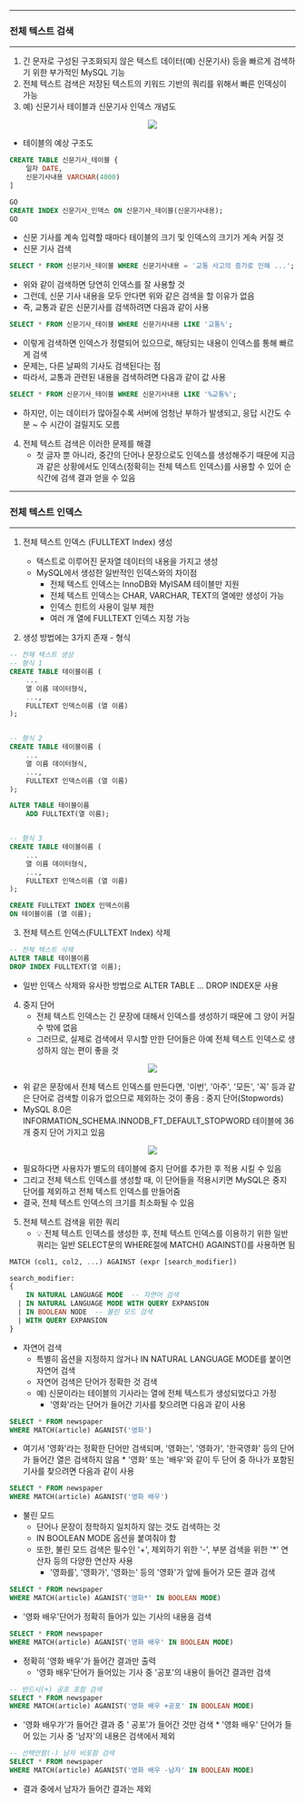 -----
### 전체 텍스트 검색
-----
1. 긴 문자로 구성된 구조화되지 않은 텍스트 데이터(예) 신문기사) 등을 빠르게 검색하기 위한 부가적인 MySQL 기능
2. 전체 텍스트 검색은 저장된 텍스트의 키워드 기반의 쿼리를 위해서 빠른 인덱싱이 가능
3. 예) 신문기사 테이블과 신문기사 인덱스 개념도
<div align="center">
<img src="(https://github.com/user-attachments/assets/f879472f-bfe0-436b-964c-a183246f14f2">
</div>

  - 테이블의 예상 구조도
```sql
CREATE TABLE 신문기사_테이블 {
    일자 DATE,
    신문기사내용 VARCHAR(4000)
]

GO
CREATE INDEX 신문기사_인덱스 ON 신문기사_테이블(신문기사내용);
GO
```

  - 신문 기사를 계속 입력할 때마다 테이블의 크기 및 인덱스의 크기가 게속 커질 것
  - 신문 기사 검색
```sql
SELECT * FROM 신문기사_테이블 WHERE 신문기사내용 = '교통 사고의 증가로 인해 ...';
```
  - 위와 같이 검색하면 당연히 인덱스를 잘 사용할 것
  - 그런데, 신문 기사 내용을 모두 안다면 위와 같은 검색을 할 이유가 없음
  - 즉, 교통과 같은 신문기사를 검색하려면 다음과 같이 사용
```sql
SELECT * FROM 신문기사_테이블 WHERE 신문기사내용 LIKE '교통%';
```

  - 이렇게 검색하면 인덱스가 정렬되어 있으므로, 해당되는 내용이 인덱스를 통해 빠르게 검색
  - 문제는, 다른 날짜의 기사도 검색된다는 점
  - 따라서, 교통과 관련된 내용을 검색하려면 다음과 같이 값 사용
```sql
SELECT * FROM 신문기사_테이블 WHERE 신문기사내용 LIKE '%교통%';
```

  - 하지만, 이는 데이터가 많아질수록 서버에 엄청난 부하가 발생되고, 응답 시간도 수 분 ~ 수 시간이 걸릴지도 모름

4. 전체 텍스트 검색은 이러한 문제를 해결
   - 첫 글자 뿐 아니라, 중간의 단어나 문장으로도 인덱스를 생성해주기 때문에 지금과 같은 상황에서도 인덱스(정확히는 전체 텍스트 인덱스)를 사용할 수 있어 순식간에 검색 결과 얻을 수 있음

-----
### 전체 텍스트 인덱스
-----
1. 전체 텍스트 인덱스 (FULLTEXT Index) 생성
   - 텍스트로 이루어진 문자열 데이터의 내용을 가지고 생성
   - MySQL에서 생성한 일반적인 인덱스와의 차이점
     + 전체 텍스트 인덱스는 InnoDB와 MyISAM 테이블만 지원
     + 전체 텍스트 인덱스는 CHAR, VARCHAR, TEXT의 열에만 생성이 가능
     + 인덱스 힌트의 사용이 일부 제한
     + 여러 개 열에 FULLTEXT 인덱스 지정 가능

2. 생성 방법에는 3가지 존재 - 형식
```sql
-- 전체 텍스트 생성
-- 형식 1
CREATE TABLE 테이블이름 (
    ...
    열 이름 데이터형식,
    ...,
    FULLTEXT 인덱스이름 (열 이름)
);


-- 형식 2
CREATE TABLE 테이블이름 (
    ...
    열 이름 데이터형식,
    ...,
    FULLTEXT 인덱스이름 (열 이름)
);

ALTER TABLE 테이블이름
    ADD FULLTEXT(열 이름);


-- 형식 3
CREATE TABLE 테이블이름 (
    ...
    열 이름 데이터형식,
    ...,
    FULLTEXT 인덱스이름 (열 이름)
);

CREATE FULLTEXT INDEX 인덱스이름
ON 테이블이름 (열 이름);
```

3. 전체 텍스트 인덱스(FULLTEXT Index) 삭제
```sql
-- 전체 텍스트 삭제
ALTER TABLE 테이블이름
DROP INDEX FULLTEXT(열 이름);
```
   - 일반 인덱스 삭제와 유사한 방법으로 ALTER TABLE ... DROP INDEX문 사용

4. 중지 단어
   - 전체 텍스트 인덱스는 긴 문장에 대해서 인덱스를 생성하기 때문에 그 양이 커질 수 밖에 없음
   - 그러므로, 실제로 검색에서 무시할 만한 단어들은 아예 전체 텍스트 인덱스로 생성하지 않는 편이 좋을 것
<div align="center">
<img src="https://github.com/user-attachments/assets/dfa3bcd3-db4d-4fa7-8876-0dc24953f954">
</div>

   - 위 같은 문장에서 전체 텍스트 인덱스를 만든다면, '이번', '아주', '모든', '꼭' 등과 같은 단어로 검색할 이유가 없으므로 제외하는 것이 좋음 : 중지 단어(Stopwords)
   - MySQL 8.0은 INFORMATION_SCHEMA.INNODB_FT_DEFAULT_STOPWORD 테이블에 36개 중지 단어 가지고 있음
<div align="center">
<img src="https://github.com/user-attachments/assets/0e155230-30cf-4df9-b9b5-7c6b6b4d4311">
</div>

  - 필요하다면 사용자가 별도의 테이블에 중지 단어를 추가한 후 적용 시킬 수 있음
  - 그리고 전체 텍스트 인덱스를 생성할 때, 이 단어들을 적용시키면 MySQL은 중지 단어를 제외하고 전체 텍스트 인덱스를 만들어줌
  - 결국, 전체 텍스트 인덱스의 크기를 최소화될 수 있음

5. 전체 텍스트 검색을 위한 쿼리
   - 💡 전체 텍스트 인덱스를 생성한 후, 전체 텍스트 인덱스를 이용하기 위한 일반 쿼리는 일반 SELECT문의 WHERE절에 MATCH() AGAINST()를 사용하면 됨
```sql
MATCH (col1, col2, ...) AGAINST (expr [search_modifier])

search_modifier:
{
    IN NATURAL LANGUAGE MODE  -- 자연어 검색
  | IN NATURAL LANGUAGE MODE WITH QUERY EXPANSION
  | IN BOOLEAN NODE  -- 불린 모드 검색
  | WITH QUERY EXPANSION
}
```
  - 자연어 검색
    + 특별히 옵션을 지정하지 않거나 IN NATURAL LANGUAGE MODE를 붙이면 자연어 검색
    + 자연어 검색은 단어가 정확한 것 검색
    + 예) 신문이라는 테이블의 기사라는 열에 전체 텍스트가 생성되었다고 가정
      * '영화'라는 단어가 들어간 기사를 찾으려면 다음과 같이 사용
```sql
SELECT * FROM newspaper
WHERE MATCH(article) AGANIST('영화')
```
* 여기서 '영화'라는 정확한 단어만 검색되며, '영화는', '영화가', '한국영화' 등의 단어가 들어간 열은 검색하지 않음
      * '영화' 또는 '배우'와 같이 두 단어 중 하나가 포함된 기사를 찾으려면 다음과 같이 사용
```sql
SELECT * FROM newspaper
WHERE MATCH(article) AGANIST('영화 배우')
```

  - 불린 모드
    + 단어나 문장이 정학하지 일치하지 않는 것도 검색하는 것
    + IN BOOLEAN MODE 옵션을 붙여줘야 함
    + 또한, 불린 모드 검색은 필수인 '+', 제외하기 위한 '-', 부분 검색을 위한 '*' 연산자 등의 다양한 연산자 사용
      * '영화를', '영화가', '영화는' 등의 '영화'가 앞에 들어가 모든 결과 검색
```sql
SELECT * FROM newspaper
WHERE MATCH(article) AGANIST('영화*' IN BOOLEAN MODE)
```
* '영화 배우'단어가 정확히 들어가 있는 기사의 내용을 검색
```sql
SELECT * FROM newspaper
WHERE MATCH(article) AGANIST('영화 배우' IN BOOLEAN MODE)
```
* 정확히 '영화 배우'가 들어간 결과만 출력
     * '영화 배우'단어가 들어있는 기사 중 '공포'의 내용이 들어간 결과만 검색
```sql
-- 반드시(+) 공포 포함 검색
SELECT * FROM newspaper
WHERE MATCH(article) AGANIST('영화 배우 +공포' IN BOOLEAN MODE)
```
* '영화 배우가'가 들어간 결과 중 ' 공포'가 들어간 것만 검색
      * '영화 배우' 단어가 들어 있는 기사 중 '남자'의 내용은 검색에서 제외
```sql
-- 선택안함(-) 남자 비포함 검색
SELECT * FROM newspaper
WHERE MATCH(article) AGANIST('영화 배우 -남자' IN BOOLEAN MODE)
```
* 결과 중에서 남자가 들어간 결과는 제외
